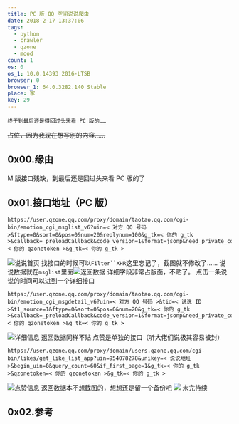```yaml
---
title: PC 版 QQ 空间说说爬虫
date: 2018-2-17 13:37:06
tags:
  - python
  - crawler
  - qzone
  - mood
count: 1
os: 0
os_1: 10.0.14393 2016-LTSB
browser: 0
browser_1: 64.0.3282.140 Stable
place: 家
key: 29
---
```

    终于到最后还是得回过头来看 PC 版的……
<!-- more -->
~~占位，因为我现在想写别的内容……~~
## 0x00.缘由
M 版接口残缺，到最后还是回过头来看 PC 版的了

## 0x01.接口地址（PC 版）
```
https://user.qzone.qq.com/proxy/domain/taotao.qq.com/cgi-bin/emotion_cgi_msglist_v6?uin=< 对方 QQ 号码 >&ftype=0&sort=0&pos=0&num=20&replynum=100&g_tk=< 你的 g_tk >&callback=_preloadCallback&code_version=1&format=jsonp&need_private_comment=1&qzonetoken=< 你的 qzonetoken >&g_tk=< 你的 g_tk >
```
![说说首页](https://i1.yuangezhizao.cn/Win-10/20180218170839.png!webp)
找接口的时候可以`Filter``XHR`这里忘记了，截图就不修改了……
说说数据就在`msglist`里面![返回数据](https://i1.yuangezhizao.cn/Win-10/20180218171645.png!webp)
详细字段非常占版面，不贴了。
点击一条说说的时间可以进到一个详细接口
```
https://user.qzone.qq.com/proxy/domain/taotao.qq.com/cgi-bin/emotion_cgi_msgdetail_v6?uin=< 对方 QQ 号码 >&tid=< 说说 ID >&t1_source=1&ftype=0&sort=0&pos=0&num=20&g_tk=< 你的 g_tk >&callback=_preloadCallback&code_version=1&format=jsonp&need_private_comment=1&qzonetoken=< 你的 qzonetoken >&g_tk=< 你的 g_tk >
```
![详细信息](https://i1.yuangezhizao.cn/Win-10/20180218172532.png!webp)
返回数据同样不贴
点赞是单独的接口（听大佬们说极其容易被封）
```
https://user.qzone.qq.com/proxy/domain/users.qzone.qq.com/cgi-bin/likes/get_like_list_app?uin=954078278&unikey=< 说说地址 >&begin_uin=0&query_count=60&if_first_page=1&g_tk=< 你的 g_tk >&qzonetoken=< 你的 qzonetoken >&g_tk=< 你的 g_tk >
```
![点赞信息](https://i1.yuangezhizao.cn/Win-10/20180218173350.png!webp)
返回数据本不想截图的，想想还是留一个备份吧
![](https://i1.yuangezhizao.cn/Win-10/20180218173851.png!webp)
未完待续

## 0x02.参考
